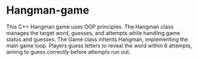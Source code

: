 # Hangman-game
This C++ Hangman game uses OOP principles. The Hangman class manages the target word, guesses, and attempts while handling game status and guesses. The Game class inherits Hangman, implementing the main game loop. Players guess letters to reveal the word within 6 attempts, aiming to guess correctly before attempts run out.

